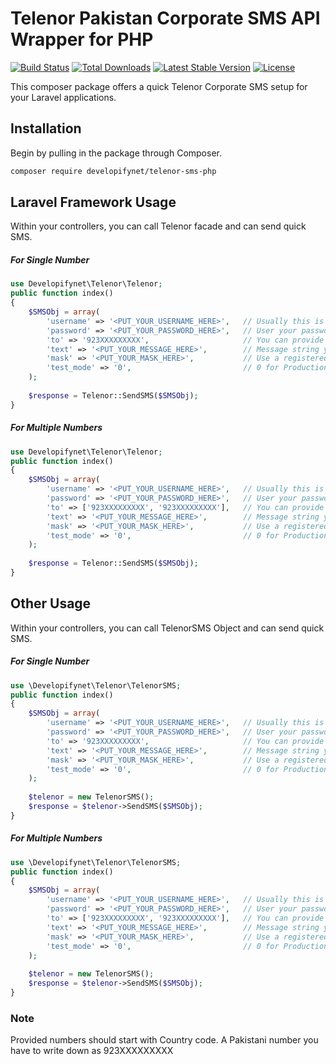 # Telenor Pakistan Corporate SMS API Wrapper for PHP

<a href="https://travis-ci.org/developifynet/telenor-php"><img src="https://travis-ci.org/laravel/framework.svg" alt="Build Status"></a>
<a href="https://packagist.org/packages/developifynet/telenor-php"><img src="https://poser.pugx.org/developifynet/telenor-php/d/total.svg" alt="Total Downloads"></a>
<a href="https://packagist.org/packages/developifynet/telenor-php"><img src="https://poser.pugx.org/developifynet/telenor-php/v/stable.svg" alt="Latest Stable Version"></a>
<a href="https://packagist.org/packages/developifynet/telenor-php"><img src="https://poser.pugx.org/developifynet/telenor-php/license.svg" alt="License"></a>

This composer package offers a quick Telenor Corporate SMS setup for your Laravel applications.

## Installation

Begin by pulling in the package through Composer.

```bash
composer require developifynet/telenor-sms-php
```

## Laravel Framework Usage

Within your controllers, you can call Telenor facade and can send quick SMS.

##### For Single Number
```php
use Developifynet\Telenor\Telenor;
public function index()
{
    $SMSObj = array(
        'username' => '<PUT_YOUR_USERNAME_HERE>',   // Usually this is mobile number
        'password' => '<PUT_YOUR_PASSWORD_HERE>',   // User your password here
        'to' => '923XXXXXXXXX',                     // You can provide single number as string or an array of numbers
        'text' => '<PUT_YOUR_MESSAGE_HERE>',        // Message string you want to send to provided number(s)
        'mask' => '<PUT_YOUR_MASK_HERE>',           // Use a registered mask with Telenor
        'test_mode' => '0',                         // 0 for Production, 1 for Mocking as Test
    );
    
    $response = Telenor::SendSMS($SMSObj);
}
```

##### For Multiple Numbers
```php
use Developifynet\Telenor\Telenor;
public function index()
{
    $SMSObj = array(
        'username' => '<PUT_YOUR_USERNAME_HERE>',   // Usually this is mobile number
        'password' => '<PUT_YOUR_PASSWORD_HERE>',   // User your password here
        'to' => ['923XXXXXXXXX', '923XXXXXXXXX'],   // You can provide single number as string or an array of numbers
        'text' => '<PUT_YOUR_MESSAGE_HERE>',        // Message string you want to send to provided number(s)
        'mask' => '<PUT_YOUR_MASK_HERE>',           // Use a registered mask with Telenor
        'test_mode' => '0',                         // 0 for Production, 1 for Mocking as Test
    );
    
    $response = Telenor::SendSMS($SMSObj);
}
```

## Other Usage

Within your controllers, you can call TelenorSMS Object and can send quick SMS.



##### For Single Number
```php
use \Developifynet\Telenor\TelenorSMS;
public function index()
{
    $SMSObj = array(
        'username' => '<PUT_YOUR_USERNAME_HERE>',   // Usually this is mobile number
        'password' => '<PUT_YOUR_PASSWORD_HERE>',   // User your password here
        'to' => '923XXXXXXXXX',                     // You can provide single number as string or an array of numbers
        'text' => '<PUT_YOUR_MESSAGE_HERE>',        // Message string you want to send to provided number(s)
        'mask' => '<PUT_YOUR_MASK_HERE>',           // Use a registered mask with Telenor
        'test_mode' => '0',                         // 0 for Production, 1 for Mocking as Test
    );
    
    $telenor = new TelenorSMS();
    $response = $telenor->SendSMS($SMSObj);
}
```

##### For Multiple Numbers
```php
use \Developifynet\Telenor\TelenorSMS;
public function index()
{
    $SMSObj = array(
        'username' => '<PUT_YOUR_USERNAME_HERE>',   // Usually this is mobile number
        'password' => '<PUT_YOUR_PASSWORD_HERE>',   // User your password here
        'to' => ['923XXXXXXXXX', '923XXXXXXXXX'],   // You can provide single number as string or an array of numbers
        'text' => '<PUT_YOUR_MESSAGE_HERE>',        // Message string you want to send to provided number(s)
        'mask' => '<PUT_YOUR_MASK_HERE>',           // Use a registered mask with Telenor
        'test_mode' => '0',                         // 0 for Production, 1 for Mocking as Test
    );
    
    $telenor = new TelenorSMS();
    $response = $telenor->SendSMS($SMSObj);
}
```

### Note
Provided numbers should start with Country code. A Pakistani number you have to write down as 923XXXXXXXXX
